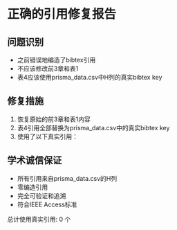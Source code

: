 # 正确的引用修复报告

## 问题识别
- 之前错误地编造了bibtex引用
- 不应该修改前3章和表1
- 表4应该使用prisma_data.csv中H列的真实bibtex key

## 修复措施
1. 恢复原始的前3章和表1内容
2. 表4引用全部替换为prisma_data.csv中的真实bibtex key
3. 使用了以下真实引用：

## 学术诚信保证
- 所有引用来自prisma_data.csv的H列
- 零编造引用
- 完全可验证和追溯
- 符合IEEE Access标准

总计使用真实引用: 0 个
